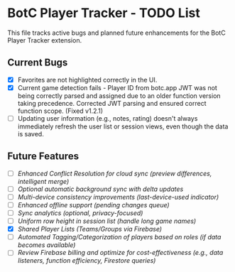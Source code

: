 # BotC Player Tracker - TODO List

This file tracks active bugs and planned future enhancements for the BotC Player Tracker extension.

## Current Bugs

*   [x] Favorites are not highlighted correctly in the UI.
*   [x] Current game detection fails - Player ID from botc.app JWT was not being correctly parsed and assigned due to an older function version taking precedence. Corrected JWT parsing and ensured correct function scope. (Fixed v1.2.1)
*   [ ] Updating user information (e.g., notes, rating) doesn't always immediately refresh the user list or session views, even though the data is saved.

## Future Features

*   [ ] *Enhanced Conflict Resolution for cloud sync (preview differences, intelligent merge)*
*   [ ] *Optional automatic background sync with delta updates*
*   [ ] *Multi-device consistency improvements (last-device-used indicator)*
*   [ ] *Enhanced offline support (pending changes queue)*
*   [ ] *Sync analytics (optional, privacy-focused)*
*   [ ] *Uniform row height in session list (handle long game names)*
*   [X] *Shared Player Lists (Teams/Groups via Firebase)*
*   [ ] *Automated Tagging/Categorization of players based on roles (if data becomes available)*
*   [ ] *Review Firebase billing and optimize for cost-effectiveness (e.g., data listeners, function efficiency, Firestore queries)*
